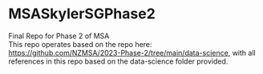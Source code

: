 # MSASkylerSGPhase2  
 Final Repo for Phase 2 of MSA  
 This repo operates based on the repo here: https://github.com/NZMSA/2023-Phase-2/tree/main/data-science, with all references in this repo based on the data-science folder provided.  
